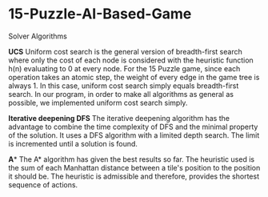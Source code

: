 # 15-Puzzle-AI-Based-Game

Solver Algorithms

**UCS**
Uniform cost search is the general version of breadth-first search where only the cost of each node is considered with the heuristic function h(n) evaluating to 0 at every node. For the 15 Puzzle game, since each operation takes an atomic step, the weight of every edge in the game tree is always 1. In this case, uniform cost search simply equals breadth-first search. In our program, in order to make all algorithms as general as possible, we implemented uniform cost search simply.

**Iterative deepening DFS**
The iterative deepening algorithm has the advantage to combine the time complexity of DFS and the minimal property of the solution. It uses a DFS algorithm with a limited depth search. The limit is incremented until a solution is found.

**A***
The A* algorithm has given the best results so far. The heuristic used is the sum of each Manhattan distance between a tile's position to the position it should be. The heuristic is admissible and therefore, provides the shortest sequence of actions.

